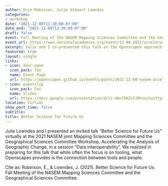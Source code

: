 ```yaml
---
author: Erin Robinson, Julie Stewart Lowndes
categories:
- workshop
date: "2021-12-08T11:30:00-07:00"
date_end: "2021-12-08T12:30:00-07:00"  
draft: false
event: Fall Meeting of the NASEM Mapping Sciences Committee and the Geographical Sciences Committee (2021)
event_url: https://www.nationalacademies.org/event/12-08-2021/accelerating-the-analysis-of-geographic-change
excerpt: Julie and I co-presented this talk on the Openscapes approach and how it can further geospatial data interoperability. 
featured: true
layout: single
links:
- icon: door-open
  icon_pack: fas
  name: Event Page
  url: https://openscapes.github.io/events/posts/2021-12-08-nasem-accelerating-analysis-geographic-change/
- icon: paperclip
  icon_pack: fas
  name: Slides
  url: https://docs.google.com/presentation/d/1i-HNx756ZsYJMYsavCwiYtp2hbQX6vNyZ6lwVdKJyzQ/edit#slide=id.gf7194cc3cb_0_6
location: Virtual 
show_post_time: false
subtitle:
title: Better Science for Future Us
---
```


Julie Lowndes and I presented an invited talk “Better Science for Future Us” virtually at the 2021 NASEM joint Mapping Sciences Committee and the Geographical Sciences Committee Workshop, Accelerating the Analysis of Geographic Change, in a session “Data interoperability”. We realized in preparing for this talk that while often the focus is on tooling, what Openscapes provides is the connection between tools and people. 


Cite as: Robinson, E., & Lowndes, J. (2021). Better Science for Future Us. Fall Meeting of the NASEM Mapping Sciences Committee and the Geographical Sciences Committee.
